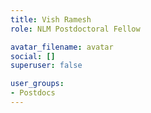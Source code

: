 ```yaml
---
title: Vish Ramesh
role: NLM Postdoctoral Fellow

avatar_filename: avatar
social: []
superuser: false

user_groups:
- Postdocs
---
```

